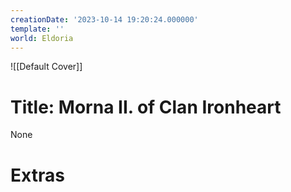 ```yaml
---
creationDate: '2023-10-14 19:20:24.000000'
template: ''
world: Eldoria
---
```

![[Default Cover]]

# Title: Morna II. of Clan Ironheart

None

# Extras

